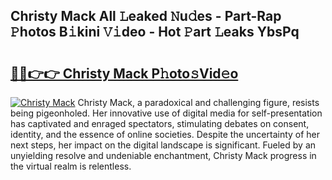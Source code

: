 ## Christy Mack All 𝙻eaked 𝙽u𝚍es - Part-Rap 𝙿hotos B𝚒kini 𝚅𝚒deo - Hot 𝙿art 𝙻eaks YbsPq

# <h2><a href="http://ld268f.urlbe.top/?page=Christy+Mack">🔗🔗👉👉 Christy Mack P𝚑oto𝚜Vid𝚎o</a></h2>

[![Christy Mack](https://i.imgur.com/eBuTRDB.gif)](http://ld268f.urlbe.top/?page=Christy+Mack)
Christy Mack, a paradoxical and challenging figure, resists being pigeonholed. Her innovative use of digital media for self-presentation has captivated and enraged spectators, stimulating debates on consent, identity, and the essence of online societies. Despite the uncertainty of her next steps, her impact on the digital landscape is significant. Fueled by an unyielding resolve and undeniable enchantment, Christy Mack progress in the virtual realm is relentless.
